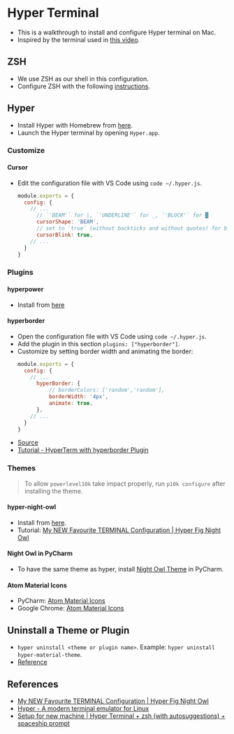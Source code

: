 # Hyper Terminal

* This is a walkthrough to install and configure Hyper terminal on Mac.
* Inspired by the terminal used in [this video](https://youtu.be/oe21Nlq8GS4).

## ZSH

* We use ZSH as our shell in this configuration.
* Configure ZSH with the following [instructions](../zsh).

## Hyper

* Install Hyper with Homebrew from [here](https://formulae.brew.sh/cask/hyper).
* Launch the Hyper terminal by opening `Hyper.app`.

### Customize

#### Cursor

* Edit the configuration file with VS Code using `code ~/.hyper.js`.
  ```javascript
  module.exports = {
    config: {
      // ...
        // `'BEAM'` for |, `'UNDERLINE'` for _, `'BLOCK'` for █
        cursorShape: 'BEAM',
        // set to `true` (without backticks and without quotes) for blinking cursor
        cursorBlink: true,
      // ...
    }
  }
  ```

### Plugins

#### hyperpower

* Install from [here](https://hyper.is/store/hyperpower)

#### hyperborder

* Open the configuration file with VS Code using `code ~/.hyper.js`.
* Add the plugin in this section `plugins: ["hyperborder"]`.
* Customize by setting border width and animating the border:
  ```javascript
  module.exports = {
    config: {
      // ...
        hyperBorder: {
            // borderColors: ['random','random'],
            borderWidth: '4px',
            animate: true,
        },
      // ...
    }
  }
  ```
* [Source](https://github.com/webmatze/hyperborder)
* [Tutorial - HyperTerm with hyperborder Plugin](https://youtu.be/SfDWJRaqdLA)

### Themes

> To allow `powerlevel10k` take impact properly, run `p10k configure` after installing the theme.

#### hyper-night-owl

* Install from [here](https://hyper.is/store/hyper-night-owl).
* Tutorial: [My NEW Favourite TERMINAL Configuration | Hyper Fig Night Owl](https://youtu.be/QsXbY33EX9w)

#### Night Owl in PyCharm

* To have the same theme as hyper, install [Night Owl Theme](https://plugins.jetbrains.com/plugin/12262-night-owl-theme) in PyCharm.

#### Atom Material Icons

* PyCharm: [Atom Material Icons](https://plugins.jetbrains.com/plugin/10044-atom-material-icons)
* Google Chrome: [Atom Material Icons](https://chrome.google.com/webstore/detail/atom-material-icons/pljfkbaipkidhmaljaaakibigbcmmpnc)

## Uninstall a Theme or Plugin

* `hyper uninstall <theme or plugin name>`. Example: `hyper uninstall hyper-material-theme`.
* [Reference](https://stackoverflow.com/questions/62668216/how-can-i-change-the-theme-of-my-hyper-terminal-downloaded-from-hyper-is)

## References

* [My NEW Favourite TERMINAL Configuration | Hyper Fig Night Owl](https://youtu.be/QsXbY33EX9w)
* [Hyper - A modern terminal emulator for Linux](https://youtu.be/u8_HwJjbKHA)
* [Setup for new machine | Hyper Terminal + zsh (with autosuggestions) + spaceship prompt](https://gist.github.com/xavianaxw/8e75ff37adc45bc9d3d62ada2e72ff3f)
